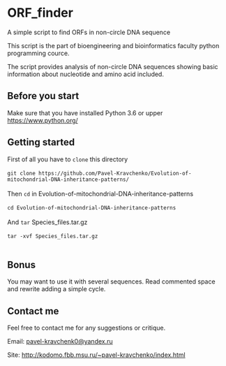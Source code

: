 # ORF_finder
A simple script to find ORFs in non-circle DNA sequence

This script is the part of bioengineering and bioinformatics faculty python programming cource.

The script provides analysis of non-circle DNA sequences showing basic information about nucleotide and amino acid included.

## Before you start

Make sure that you have installed Python 3.6 or upper https://www.python.org/

## Getting started

First of all you have to ```clone``` this directory</br></br>
```git clone https://github.com/Pavel-Kravchenko/Evolution-of-mitochondrial-DNA-inheritance-patterns/```</br></br>
Then ```cd``` in Evolution-of-mitochondrial-DNA-inheritance-patterns</br></br>
```cd Evolution-of-mitochondrial-DNA-inheritance-patterns```</br></br>
And ```tar``` Species_files.tar.gz</br></br>
```tar -xvf Species_files.tar.gz```</br></br>
  
## Bonus
You may want to use it with several sequences. Read commented space and rewrite adding a simple cycle.

## Contact me

Feel free to contact me for any suggestions or critique.

Email: pavel-kravchenk0@yandex.ru 

Site: http://kodomo.fbb.msu.ru/~pavel-kravchenko/index.html 
